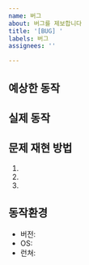 ```yaml
---
name: 버그
about: 버그를 제보합니다
title: '[BUG] '
labels: 버그
assignees: ''

---
```


## 예상한 동작

<!-- 예상하셨던 원래 동적을 설명해 주세요 -->


## 실제 동작

<!-- 버그때문에 일어났다고 생각되는 동작을 설명해 주세요 -->


## 문제 재현 방법

<!-- 이 버그를 재현할 간단한 방법을 설명해 주세요 -->

1.
1.
1.


## 동작환경

<!-- 버그가 발생한 환경을 설명해 주세요 -->

* 버전:
* OS:
* 런쳐:
